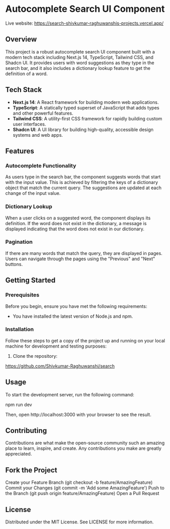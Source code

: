 # Autocomplete Search UI Component

Live website: https://search-shivkumar-raghuwanshis-projects.vercel.app/
## Overview

This project is a robust autocomplete search UI component built with a modern tech stack including Next.js 14, TypeScript, Tailwind CSS, and Shadcn UI. It provides users with word suggestions as they type in the search bar, and it also includes a dictionary lookup feature to get the definition of a word.

## Tech Stack

- **Next.js 14**: A React framework for building modern web applications.
- **TypeScript**: A statically typed superset of JavaScript that adds types and other powerful features.
- **Tailwind CSS**: A utility-first CSS framework for rapidly building custom user interfaces.
- **Shadcn UI**: A UI library for building high-quality, accessible design systems and web apps.

## Features

### Autocomplete Functionality

As users type in the search bar, the component suggests words that start with the input value. This is achieved by filtering the keys of a dictionary object that match the current query. The suggestions are updated at each change of the input value.

### Dictionary Lookup

When a user clicks on a suggested word, the component displays its definition. If the word does not exist in the dictionary, a message is displayed indicating that the word does not exist in our dictionary.

### Pagination

If there are many words that match the query, they are displayed in pages. Users can navigate through the pages using the "Previous" and "Next" buttons.

## Getting Started

### Prerequisites

Before you begin, ensure you have met the following requirements:

- You have installed the latest version of Node.js and npm.

### Installation

Follow these steps to get a copy of the project up and running on your local machine for development and testing purposes:

1. Clone the repository:
  
  https://github.com/Shivkumar-Raghuwanshi/search


## Usage
To start the development server, run the following command:

npm run dev

Then, open http://localhost:3000 with your browser to see the result.

## Contributing
Contributions are what make the open-source community such an amazing place to learn, inspire, and create. Any contributions you make are greatly appreciated.

## Fork the Project
Create your Feature Branch (git checkout -b feature/AmazingFeature)
Commit your Changes (git commit -m 'Add some AmazingFeature')
Push to the Branch (git push origin feature/AmazingFeature)
Open a Pull Request
## License
Distributed under the MIT License. See LICENSE for more information.
